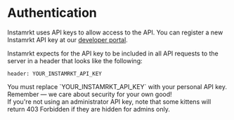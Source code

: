 # Authentication

Instamrkt uses API keys to allow access to the API. You can register a new Instamrkt API key at our [developer portal](http://instamrkt.com/).

Instamrkt expects for the API key to be included in all API requests to the server in a header that looks like the following:

`header: YOUR_INSTAMRKT_API_KEY`

<aside class="notice">
You must replace `YOUR_INSTAMRKT_API_KEY` with your personal API key.
</aside>

<aside class="success">
Remember — we care about security for your own good!
</aside>

<aside class="warning">If you're not using an administrator API key, note that some kittens will return 403 Forbidden if they are hidden for admins only.</aside>